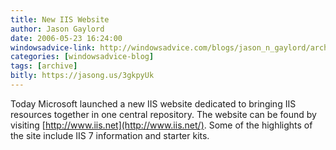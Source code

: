 ```yaml
---
title: New IIS Website
author: Jason Gaylord
date: 2006-05-23 16:24:00
windowsadvice-link: http://windowsadvice.com/blogs/jason_n_gaylord/archive/2006/05/23/New-IIS-dot-net-Website.aspx
categories: [windowsadvice-blog]
tags: [archive]
bitly: https://jasong.us/3gkpyUk
---
```


Today Microsoft launched a new IIS website dedicated to bringing IIS resources together in one central repository. The website can be found by visiting [http://www.iis.net](http://www.iis.net/). Some of the highlights of the site include IIS 7 information and starter kits.